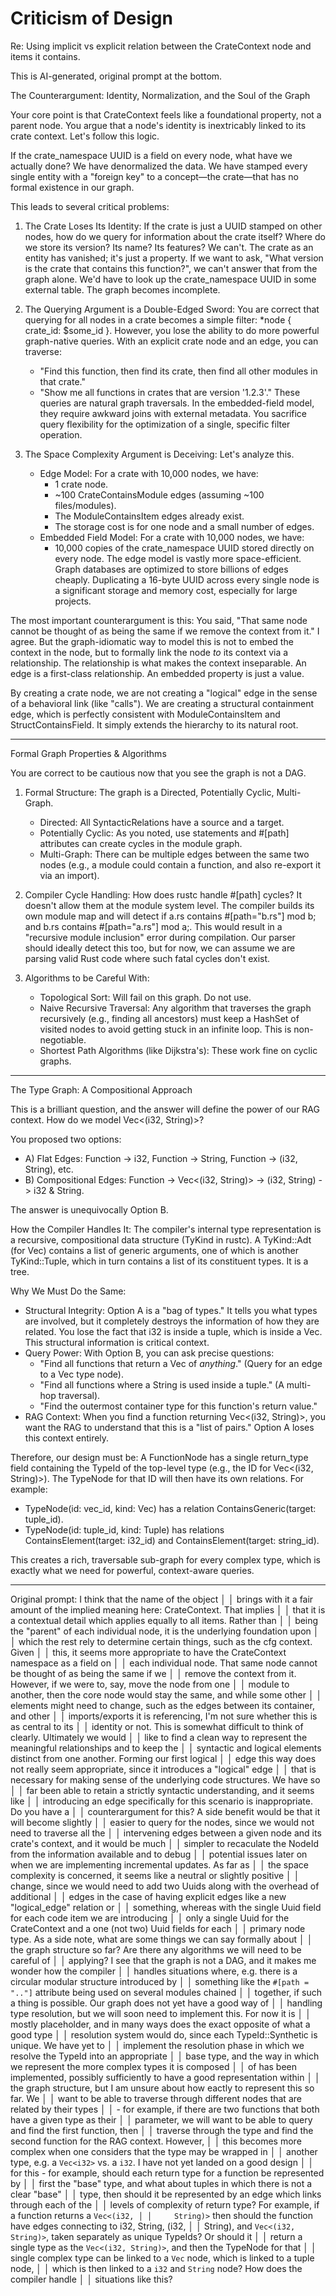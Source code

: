 # Criticism of Design

Re: Using implicit vs explicit relation between the CrateContext node and items it contains.

This is AI-generated, original prompt at the bottom.

  The Counterargument: Identity, Normalization, and the Soul of the Graph


  Your core point is that CrateContext feels like a foundational property, not a parent
  node. You argue that a node's identity is inextricably linked to its crate context.
  Let's follow this logic.

  If the crate_namespace UUID is a field on every node, what have we actually done? We
  have denormalized the data. We have stamped every single entity with a "foreign key"
  to a concept—the crate—that has no formal existence in our graph.

  This leads to several critical problems:


   1. The Crate Loses Its Identity: If the crate is just a UUID stamped on other nodes, how
       do we query for information about the crate itself? Where do we store its version?
      Its name? Its features? We can't. The crate as an entity has vanished; it's just a
      property. If we want to ask, "What version is the crate that contains this
      function?", we can't answer that from the graph alone. We'd have to look up the
      crate_namespace UUID in some external table. The graph becomes incomplete.


   2. The Querying Argument is a Double-Edged Sword: You are correct that querying for all
      nodes in a crate becomes a simple filter: *node { crate_id: $some_id }. However, you
      lose the ability to do more powerful graph-native queries. With an explicit crate
      node and an edge, you can traverse:
       * "Find this function, then find its crate, then find all other modules in that
         crate."
       * "Show me all functions in crates that are version '1.2.3'."
      These queries are natural graph traversals. In the embedded-field model, they require
   awkward joins with external metadata. You sacrifice query flexibility for the
  optimization of a single, specific filter operation.


   3. The Space Complexity Argument is Deceiving: Let's analyze this.
       * Edge Model: For a crate with 10,000 nodes, we have:
           * 1 crate node.
           * ~100 CrateContainsModule edges (assuming ~100 files/modules).
           * The ModuleContainsItem edges already exist.
           * The storage cost is for one node and a small number of edges.
       * Embedded Field Model: For a crate with 10,000 nodes, we have:
           * 10,000 copies of the crate_namespace UUID stored directly on every node.
      The edge model is vastly more space-efficient. Graph databases are optimized to
  store billions of edges cheaply. Duplicating a 16-byte UUID across every single node
  is a significant storage and memory cost, especially for large projects.


  The most important counterargument is this: You said, "That same node cannot be
  thought of as being the same if we remove the context from it." I agree. But the
  graph-idiomatic way to model this is not to embed the context in the node, but to
  formally link the node *to* its context via a relationship. The relationship is what
  makes the context inseparable. An edge is a first-class relationship. An embedded
  property is just a value.


  By creating a crate node, we are not creating a "logical" edge in the sense of a
  behavioral link (like "calls"). We are creating a structural containment edge, which
  is perfectly consistent with ModuleContainsItem and StructContainsField. It simply
  extends the hierarchy to its natural root.

  ---

  Formal Graph Properties & Algorithms

  You are correct to be cautious now that you see the graph is not a DAG.


   1. Formal Structure: The graph is a Directed, Potentially Cyclic, Multi-Graph.
       * Directed: All SyntacticRelations have a source and a target.
       * Potentially Cyclic: As you noted, use statements and #[path] attributes can
         create cycles in the module graph.
       * Multi-Graph: There can be multiple edges between the same two nodes (e.g., a
         module could contain a function, and also re-export it via an import).


   2. Compiler Cycle Handling: How does rustc handle #[path] cycles? It doesn't allow them
      at the module system level. The compiler builds its own module map and will detect if
       a.rs contains #[path="b.rs"] mod b; and b.rs contains #[path="a.rs"] mod a;. This
      would result in a "recursive module inclusion" error during compilation. Our parser
      should ideally detect this too, but for now, we can assume we are parsing valid Rust
      code where such fatal cycles don't exist.


   3. Algorithms to be Careful With:
       * Topological Sort: Will fail on this graph. Do not use.
       * Naive Recursive Traversal: Any algorithm that traverses the graph recursively
         (e.g., finding all ancestors) must keep a HashSet of visited nodes to avoid
         getting stuck in an infinite loop. This is non-negotiable.
       * Shortest Path Algorithms (like Dijkstra's): These work fine on cyclic graphs.

  ---

  The Type Graph: A Compositional Approach

  This is a brilliant question, and the answer will define the power of our RAG
  context. How do we model Vec<(i32, String)>?


  You proposed two options:
   * A) Flat Edges: Function -> i32, Function -> String, Function -> (i32, String), etc.
   * B) Compositional Edges: Function -> Vec<(i32, String)> -> (i32, String) -> i32 &
     String.

  The answer is unequivocally Option B.


  How the Compiler Handles It: The compiler's internal type representation is a
  recursive, compositional data structure (TyKind in rustc). A TyKind::Adt (for Vec)
  contains a list of generic arguments, one of which is another TyKind::Tuple, which in
  turn contains a list of its constituent types. It is a tree.


  Why We Must Do the Same:
   * Structural Integrity: Option A is a "bag of types." It tells you what types are
     involved, but it completely destroys the information of how they are related. You
     lose the fact that i32 is inside a tuple, which is inside a Vec. This structural
     information is critical context.
   * Query Power: With Option B, you can ask precise questions:
       * "Find all functions that return a Vec of *anything*." (Query for an edge to a Vec
         type node).
       * "Find all functions where a String is used inside a tuple." (A multi-hop
         traversal).
       * "Find the outermost container type for this function's return value."
   * RAG Context: When you find a function returning Vec<(i32, String)>, you want the RAG
     to understand that this is a "list of pairs." Option A loses this context entirely.


  Therefore, our design must be: A FunctionNode has a single return_type field
  containing the TypeId of the top-level type (e.g., the ID for Vec<(i32, String)>).
  The TypeNode for that ID will then have its own relations. For example:
   * TypeNode(id: vec_id, kind: Vec) has a relation ContainsGeneric(target: tuple_id).
   * TypeNode(id: tuple_id, kind: Tuple) has relations ContainsElement(target: i32_id)
     and ContainsElement(target: string_id).


  This creates a rich, traversable sub-graph for every complex type, which is exactly
  what we need for powerful, context-aware queries.


---

Original prompt:
I think that the name of the object  │
│    brings with it a fair amount of the implied meaning here: CrateContext. That implies │
│     that it is a contextual detail which applies equally to all items. Rather than      │
│    being the "parent" of each individual node, it is the underlying foundation upon     │
│    which the rest rely to determine certain things, such as the cfg context. Given      │
│    this, it seems more appropriate to have the CrateContext namespace as a field on     │
│    each individual node. That same node cannot be thought of as being the same if we    │
│    remove the context from it. However, if we were to, say, move the node from one      │
│    module to another, then the core node would stay the same, and while some other      │
│    elements might need to change, such as the edges between its container, and other    │
│    imports/exports it is referencing, I'm not sure whether this is as central to its    │
│    identity or not. This is somewhat difficult to think of clearly. Ultimately we would │
│     like to find a clean way to represent the meaningful relationships and to keep the  │
│    syntactic and logical elements distinct from one another. Forming our first logical  │
│    edge this way does not really seem appropriate, since it introduces a "logical" edge │
│     that is necessary for making sense of the underlying code structures. We have so    │
│    far been able to retain a strictly syntactic understanding, and it seems like        │
│    introducing an edge specifically for this scenario is inappropriate. Do you have a   │
│    counterargument for this? A side benefit would be that it will become slightly       │
│    easier to query for the nodes, since we would not need to traverse all the           │
│    intervening edges between a given node and its crate's context, and it would be much │
│     simpler to recaculate the NodeId from the information available and to debug        │
│    potential issues later on when we are implementing incremental updates. As far as    │
│    the space complexity is concerned, it seems like a neutral or slightly positive      │
│    change, since we would need to add two Uuids along with the overhead of additional   │
│    edges in the case of having explicit edges like a new "logical_edge" relation or     │
│    something, whereas with the single Uuid field for each code item we are introducing  │
│    only a single Uuid for the CrateContext and a one (not two) Uuid fields for each     │
│    primary node type. As a side note, what are some things we can say formally about    │
│    the graph structure so far? Are there any algorithms we will need to be careful of   │
│    applying? I see that the graph is not a DAG, and it makes me wonder how the compiler │
│     handles situations where, e.g. there is a circular modular structure introduced by  │
│    something like the `#[path = ".."]` attribute being used on several modules chained  │
│    together, if such a thing is possible. Our graph does not yet have a good way of     │
│    handling type resolution, but we will soon need to implement this. For now it is     │
│    mostly placeholder, and in many ways does the exact opposite of what a good type     │
│    resolution system would do, since each TypeId::Synthetic is unique. We have yet to   │
│    implement the resolution phase in which we resolve the TypeId into an appropriate    │
│    base type, and the way in which we represent the more complex types it is composed   │
│    of has been implemented, possibly sufficiently to have a good representation within  │
│    the graph structure, but I am unsure about how eactly to represent this so far. We   │
│    want to be able to traverse through different nodes that are related by their types  │
│    - for example, if there are two functions that both have a given type as their       │
│    parameter, we will want to be able to query and find the first function, then        │
│    traverse through the type and find the second function for the RAG context. However, │
│     this becomes more complex when one considers that the type may be wrapped in        │
│    another type, e.g. a `Vec<i32>` vs. a `i32`. I have not yet landed on a good design  │
│    for this - for example, should each return type for a function be represented by     │
│    first the "base" type, and what about tuples in which there is not a clear "base"    │
│    type, then should it be represented by an edge which links through each of the       │
│    levels of complexity of return type? For example, if a function returns a `Vec<(i32, │
│     String)>` then should the function have edges connecting to i32, String, (i32,      │
│    String), and `Vec<(i32, String)>`, taken separately as unique TypeIds? Or should it  │
│    return a single type as the `Vec<(i32, String)>`, and then the TypeNode for that     │
│    single complex type can be linked to a `Vec` node, which is linked to a tuple node,  │
│    which is then linked to a `i32` and `String` node? How does the compiler handle      │
│    situations like this?                                                       

